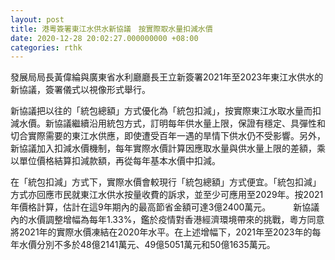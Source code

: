 ```yaml
---
layout: post
title: 港粵簽署東江水供水新協議　按實際取水量扣減水價
date: 2020-12-28 20:02:27.000000000 +08:00
categories: rthk
---
```


發展局局長黃偉綸與廣東省水利廳廳長王立新簽署2021年至2023年東江水供水的新協議，簽署儀式以視像形式舉行。
 
新協議把以往的「統包總額」方式優化為「統包扣減」，按實際東江水取水量而扣減水價。新協議繼續沿用統包方式，訂明每年供水量上限，保證有穩定、具彈性和切合實際需要的東江水供應，即使遭受百年一遇的旱情下供水仍不受影響。另外，新協議加入扣減水價機制，每年實際水價計算因應取水量與供水量上限的差額，乘以單位價格結算扣減款額，再從每年基本水價中扣減。
 
在「統包扣減」方式下，實際水價會較現行「統包總額」方式便宜。「統包扣減」方式亦回應市民就東江水供水按量收費的訴求，並至少可應用至2029年。按2021年價格計算，估計在這9年期內的最高節省金額可達3億2400萬元。
　　
新協議內的水價調整增幅為每年1.33%，鑑於疫情對香港經濟環境帶來的挑戰，粵方同意將2021年的實際水價凍結在2020年水平。在上述增幅下，2021年至2023年的每年水價分別不多於48億2141萬元、49億5051萬元和50億1635萬元。
